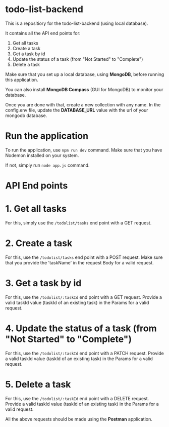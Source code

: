 # todo-list-backend

This is a repositiory for the todo-list-backend (using local database).

It contains all the API end points for:
1. Get all tasks
2. Create a task
3. Get a task by id
4. Update the status of a task (from "Not Started" to "Complete")
5. Delete a task

Make sure that you set up a local database, using **MongoDB**, before running this application.

You can also install **MongoDB Compass** (GUI for MongoDB) to monitor your database.

Once you are done with that, create a new collection with any name.
In the config.env file, update the **DATABASE_URL** value with the url of your mongodb database.

# Run the application

To run the application, use ```npm run dev``` command. Make sure that you have Nodemon installed on your system.

If not, simply run ```node app.js``` command. 

# API End points

# 1. Get all tasks

For this, simply use the ```/todolist/tasks``` end point with a GET request.

# 2. Create a task

For this, use the ```/todolist/tasks``` end point with a POST request.
Make sure that you provide the 'taskName' in the request Body for a valid request.

# 3. Get a task by id

For this, use the ```/todolist/:taskId``` end point with a GET request.
Provide a valid taskId value (taskId of an existing task) in the Params for a valid request.

# 4. Update the status of a task (from "Not Started" to "Complete")

For this, use the ```/todolist/:taskId``` end point with a PATCH request.
Provide a valid taskId value (taskId of an existing task) in the Params for a valid request.

# 5. Delete a task

For this, use the ```/todolist/:taskId``` end point with a DELETE request.
Provide a valid taskId value (taskId of an existing task) in the Params for a valid request.

All the above requests should be made using the **Postman** application.
